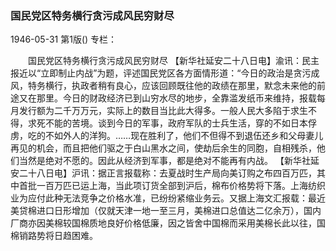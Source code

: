 ### 国民党区特务横行贪污成风民穷财尽

1946-05-31
第1版()
专栏：

　　国民党区特务横行贪污成风民穷财尽
    【新华社延安二十八日电】渝讯：民主报近以“立即制止内战”为题，评述国民党区各方面情形道：“今日的政治是贪污成风，特务横行，执政者稍有良心，应该回顾既往他的政绩在那里，默念未来他的前途又在那里。今日的财政经济已到山穷水尽的地步，全靠滥发纸币来维持，报载每月发行额为二千万万元，实际上的数目当比此大得多。一般人民大多陷于求生不得，求死不能的苦境。谈到今日的军事，政府军队的士兵生活，穿的不如日本俘虏，吃的不如外人的洋狗。……现在胜利了，他们不但得不到退伍还乡和父母妻儿再见的机会，而且把他们驱之于白山黑水之间，使劫后余生的同胞，自相残杀，他们当然是绝对不愿的。因此从经济到军事，都是绝对不能再有内战。
    【新华社延安二十八日电】沪讯：据正言报载称：去夏战时生产局向美订购之布四百万匹，其中首批一百万匹已运上海，当此项订货全部到沪后，棉布价格势将下落。上海纺织业为应付此种无法竞争之价格水准，已纷纷紧缩业务云。又据上海文汇报载：最近美贷棉进口日形增加（仅就天津一地一至三月，美棉进口总值达二亿余万），国内厂商亦因美棉较国棉质地良好价格低廉，因之皆舍中国棉而采用美棉长此以往，国棉销路势将日趋困难。
